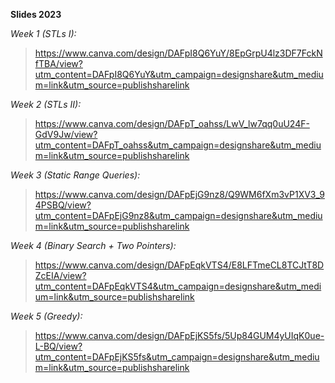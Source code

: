 **Slides 2023**
 
_Week 1 (STLs I):_
>  https://www.canva.com/design/DAFpI8Q6YuY/8EpGrpU4lz3DF7FckNfTBA/view?utm_content=DAFpI8Q6YuY&utm_campaign=designshare&utm_medium=link&utm_source=publishsharelink

_Week 2 (STLs II):_
>https://www.canva.com/design/DAFpT_oahss/LwV_lw7qq0uU24F-GdV9Jw/view?utm_content=DAFpT_oahss&utm_campaign=designshare&utm_medium=link&utm_source=publishsharelink

_Week 3 (Static Range Queries):_
 >https://www.canva.com/design/DAFpEjG9nz8/Q9WM6fXm3vP1XV3_94PSBQ/view?utm_content=DAFpEjG9nz8&utm_campaign=designshare&utm_medium=link&utm_source=publishsharelink
 

_Week 4 (Binary Search + Two Pointers):_

>https://www.canva.com/design/DAFpEqkVTS4/E8LFTmeCL8TCJtT8DZcEIA/view?utm_content=DAFpEqkVTS4&utm_campaign=designshare&utm_medium=link&utm_source=publishsharelink

_Week 5 (Greedy):_ 

>https://www.canva.com/design/DAFpEjKS5fs/5Up84GUM4yUIqK0ue-L-BQ/view?utm_content=DAFpEjKS5fs&utm_campaign=designshare&utm_medium=link&utm_source=publishsharelink
